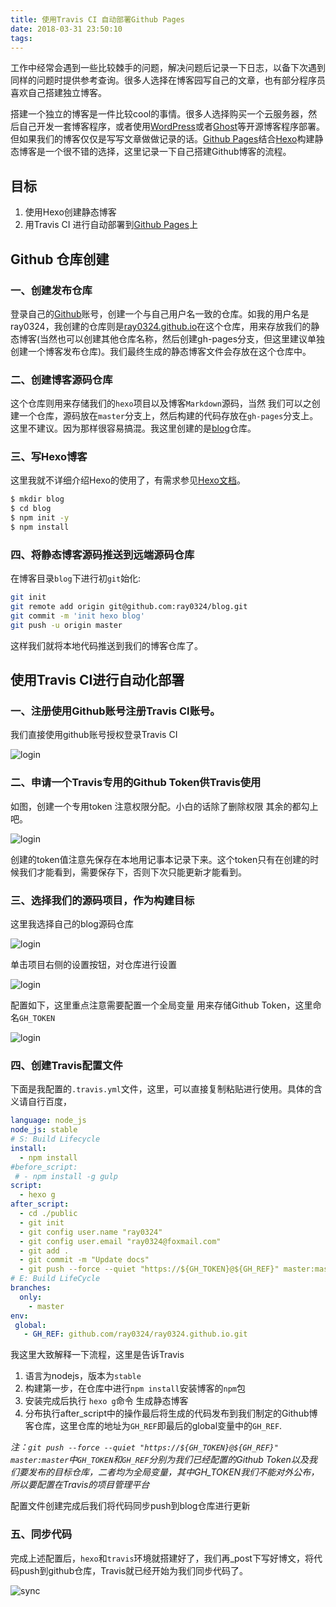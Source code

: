 ```yaml
---
title: 使用Travis CI 自动部署Github Pages
date: 2018-03-31 23:50:10
tags:
---
```


工作中经常会遇到一些比较棘手的问题，解决问题后记录一下日志，以备下次遇到同样的问题时提供参考查询。很多人选择在博客园写自己的文章，也有部分程序员喜欢自己搭建独立博客。

搭建一个独立的博客是一件比较cool的事情。很多人选择购买一个云服务器，然后自己开发一套博客程序，或者使用[WordPress](https://cn.wordpress.org/)或者[Ghost](https://ghost.org/)等开源博客程序部署。但如果我们的博客仅仅是写写文章做做记录的话。[Github Pages](https://pages.github.com/)结合[Hexo](https://hexo.io/)构建静态博客是一个很不错的选择，这里记录一下自己搭建Github博客的流程。

## 目标

1. 使用Hexo创建静态博客
2. 用Travis CI 进行自动部署到[Github Pages](https://pages.github.com/)上


## Github 仓库创建

### 一、创建发布仓库

登录自己的[Github](https://github.com/)账号，创建一个与自己用户名一致的仓库。如我的用户名是ray0324，我创建的仓库则是[ray0324.github.io](https://github.com/ray0324/ray0324.github.io)在这个仓库，用来存放我们的静态博客(当然也可以创建其他仓库名称，然后创建gh-pages分支，但这里建议单独创建一个博客发布仓库)。我们最终生成的静态博客文件会存放在这个仓库中。

### 二、创建博客源码仓库

这个仓库则用来存储我们的`hexo`项目以及博客`Markdown`源码，当然 我们可以之创建一个仓库，源码放在`master`分支上，然后构建的代码存放在`gh-pages`分支上。这里不建议。因为那样很容易搞混。我这里创建的是[blog](https://github.com/ray0324/blog)仓库。

### 三、写Hexo博客

这里我就不详细介绍Hexo的使用了，有需求参见[Hexo文档](https://hexo.io/docs/)。

```bash
$ mkdir blog
$ cd blog
$ npm init -y
$ npm install
```
### 四、将静态博客源码推送到远端源码仓库

在博客目录`blog`下进行初`git`始化:

```bash
git init
git remote add origin git@github.com:ray0324/blog.git
git commit -m 'init hexo blog'
git push -u origin master
```

这样我们就将本地代码推送到我们的博客仓库了。

## 使用Travis CI进行自动化部署

### 一、注册使用Github账号注册Travis CI账号。

我们直接使用github账号授权登录Travis CI

![login](/assets/images/2018-03-31/1.jpg)

### 二、申请一个Travis专用的Github Token供Travis使用

如图，创建一个专用token 注意权限分配。小白的话除了删除权限 其余的都勾上吧。

![login](/assets/images/2018-03-31/5.jpg)

创建的token值注意先保存在本地用记事本记录下来。这个token只有在创建的时候我们才能看到，需要保存下，否则下次只能更新才能看到。

### 三、选择我们的源码项目，作为构建目标

这里我选择自己的blog源码仓库

![login](/assets/images/2018-03-31/2.jpg)

单击项目右侧的设置按钮，对仓库进行设置

![login](/assets/images/2018-03-31/3.jpg)

配置如下，这里重点注意需要配置一个全局变量 用来存储Github Token，这里命名`GH_TOKEN`

![login](/assets/images/2018-03-31/4.jpg)

### 四、创建Travis配置文件

下面是我配置的`.travis.yml`文件，这里，可以直接复制粘贴进行使用。具体的含义请自行百度，

```yml
language: node_js
node_js: stable
# S: Build Lifecycle
install:
  - npm install
#before_script:
 # - npm install -g gulp
script:
  - hexo g
after_script:
  - cd ./public
  - git init
  - git config user.name "ray0324"
  - git config user.email "ray0324@foxmail.com"
  - git add .
  - git commit -m "Update docs"
  - git push --force --quiet "https://${GH_TOKEN}@${GH_REF}" master:master
# E: Build LifeCycle
branches:
  only:
    - master
env:
 global:
   - GH_REF: github.com/ray0324/ray0324.github.io.git
```

我这里大致解释一下流程，这里是告诉Travis

1. 语言为nodejs，版本为`stable`
2. 构建第一步，在仓库中进行`npm install`安装博客的`npm`包
3. 安装完成后执行 `hexo g`命令 生成静态博客
4. 分布执行after_script中的操作最后将生成的代码发布到我们制定的Github博客仓库，这里仓库的地址为`GH_REF`即最后的global变量中的`GH_REF`.

*注：`git push --force --quiet "https://${GH_TOKEN}@${GH_REF}" master:master`中`GH_TOKEN`和`GH_REF`分别为我们已经配置的Github Token以及我们要发布的目标仓库，二者均为全局变量，其中GH_TOKEN我们不能对外公布，所以要配置在Travis的项目管理平台*

配置文件创建完成后我们将代码同步push到blog仓库进行更新

### 五、同步代码

完成上述配置后，`hexo`和`travis`环境就搭建好了，我们再_post下写好博文，将代码push到github仓库，Travis就已经开始为我们同步代码了。

![sync](/assets/images/2018-03-31/6.jpg)



